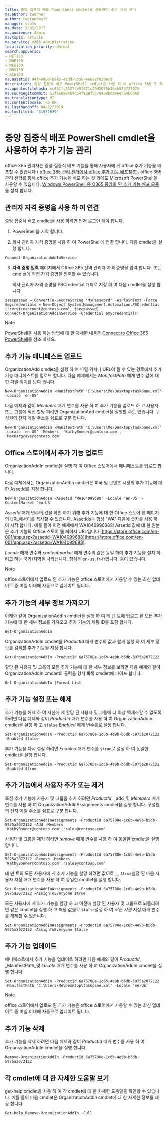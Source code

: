 ```yaml
---
title: 중앙 집중식 배포 PowerShell cmdlet을 사용하여 추가 기능 관리
ms.author: twerner
author: twernermsft
manager: scotv
ms.date: 5/31/2017
ms.audience: Admin
ms.topic: article
ms.service: o365-administration
localization_priority: Normal
search.appverid:
- MET150
- MOE150
- MED150
- MBS150
- BCS160
ms.assetid: 94f4e86d-b8e5-42dd-b558-e6092f830ec9
description: 중앙 집중식 배포 PowerShell cmdlet을 사용 하 여 office 365 조 직 용 office 추가 기능을 배포 하 고 관리 하는 데 도움을 받을 수 있습니다.
ms.openlocfilehash: ec851fc85273e9f871c20d5075b16cb97472f975
ms.sourcegitcommit: 51f9e89e4b9d54f92ef5c70468bda96e664b8a6b
ms.translationtype: MT
ms.contentlocale: ko-KR
ms.lasthandoff: 04/22/2019
ms.locfileid: "31957639"
---
```

# <a name="use-the-centralized-deployment-powershell-cmdlets-to-manage-add-ins"></a>중앙 집중식 배포 PowerShell cmdlet을 사용하여 추가 기능 관리

office 365 관리자는 중앙 집중식 배포 기능을 통해 사용자에 게 office 추가 기능을 배포할 수 있습니다 ( [office 365 관리 센터에서 office 추가 기능 배포](https://support.office.com/article/737e8c86-be63-44d7-bf02-492fa7cd9c3f.aspx)참조). office 365 관리 센터를 통해 office 추가 기능을 배포 하는 것 외에도 Microsoft PowerShell을 사용할 수 있습니다. [Windows PowerShell 용 O365 중앙화 된 추가 기능 배포 모듈](https://www.powershellgallery.com/packages/O365CentralizedAddInDeployment)을 설치 합니다. 
    
## <a name="connect-using-your-admin-credentials"></a>관리자 자격 증명을 사용 하 여 연결

중앙 집중식 배포 cmdlet을 사용 하려면 먼저 로그인 해야 합니다.
  
1. PowerShell을 시작 합니다.
    
2. 회사 관리자 자격 증명을 사용 하 여 PowerShell에 연결 합니다. 다음 cmdlet을 실행 합니다.
    
  ```
  Connect-OrganizationAddInService
  ```

3. **자격 증명 입력** 페이지에서 Office 365 전역 관리자 자격 증명을 입력 합니다. 또는 cmdlet에 직접 자격 증명을 입력할 수 있습니다. 
    
    회사 관리자 자격 증명을 PSCredential 개체로 지정 하 여 다음 cmdlet을 실행 합니다.
    
  ```
  $secpasswd = ConvertTo-SecureString "MyPassword" -AsPlainText -Force
  $mycredentials = New-Object System.Management.Automation.PSCredential ("serviceaccount@contoso.com", $secpasswd)
  Connect-OrganizationAddInService -Credential $mycredentials
  ```

> [!NOTE]
> PowerShell을 사용 하는 방법에 대 한 자세한 내용은 [Connect to Office 365 PowerShell](https://go.microsoft.com/fwlink/p/?linkid=848585)를 참조 하세요. 
  
## <a name="upload-an-add-in-manifest"></a>추가 기능 매니페스트 업로드

OrganizationAdd cmdlet을 실행 하 여 파일 위치나 URL이 될 수 있는 경로에서 추가 기능 매니페스트를 업로드 합니다. 다음 예제에서는 _ManifestPath_ 매개 변수 값에 대 한 파일 위치를 보여 줍니다. 
  
```
New-OrganizationAddIn -ManifestPath 'C:\Users\Me\Desktop\taskpane.xml' -Locale 'en-US'
```

다음 예제와 같이 _Members_ 매개 변수를 사용 하 여 추가 기능을 업로드 하 고 사용자 또는 그룹에 직접 할당 하려면 OrganizationAdd cmdlet을 실행할 수도 있습니다. 구성원의 전자 메일 주소를 쉼표로 구분 합니다. 
  
```
New-OrganizationAddIn -ManifestPath 'C:\Users\Me\Desktop\taskpane.xml' -Locale 'en-US' -Members  'KathyBonner@contoso.com', 'MaxHargrave@contoso.com'
```

## <a name="upload-an-add-in-from-the-office-store"></a>Office 스토어에서 추가 기능 업로드

OrganizationAddIn cmdlet을 실행 하 여 Office 스토어에서 매니페스트를 업로드 합니다.
  
다음 예제에서는 OrganizationAddIn cmdlet은 미국 및 콘텐츠 시장의 추가 기능에 대 한 AssetId를 지정 합니다.
  
```
New-OrganizationAddIn -AssetId 'WA104099688' -Locale 'en-US' -ContentMarket 'en-US'
```

_AssetId_ 매개 변수의 값을 확인 하기 위해 추가 기능에 대 한 Office 스토어 웹 페이지의 URL에서이를 복사할 수 있습니다. AssetIds는 항상 "WA" 다음에 숫자를 사용 하 여 시작 합니다. 예를 들어 이전 예제에서 WA104099688의 AssetId 값에 대 한 원본은 추가 기능의 Office 스토어 웹 페이지 URL입니다 [https://store.office.com/en-001/app.aspx?assetid=WA104099688](https://store.office.com/en-001/app.aspx?assetid=WA104099688).
  
_Locale_ 매개 변수와 _contentmarket_ 매개 변수의 값은 동일 하며 추가 기능을 설치 하려고 하는 국가/지역을 나타냅니다. 형식은 en-us, fr-fr입니다. 등이 있습니다. 
  
> [!NOTE]
> office 스토어에서 업로드 된 추가 기능은 office 스토어에서 사용할 수 있는 최신 업데이트 중 며칠 이내에 자동으로 업데이트 됩니다. 
  
## <a name="get-details-of-an-add-in"></a>추가 기능의 세부 정보 가져오기

아래와 같이 OrganizationAddIn cmdlet을 실행 하 여 테 넌 트에 업로드 된 모든 추가 기능에 대 한 세부 정보를 가져오고 추가 기능의 제품 ID를 포함 합니다.
  
```
Get-OrganizationAddIn
```

OrganizationAddIn cmdlet을 _ProductId_ 매개 변수의 값과 함께 실행 하 여 세부 정보를 검색할 추가 기능을 지정 합니다. 
  
```
Get-OrganizationAddIn -ProductId 6a75788e-1c6b-4e9b-b5db-5975a2072122
```

할당 된 사용자 및 그룹의 모든 추가 기능에 대 한 세부 정보를 보려면 다음 예제와 같이 OrganizationAddIn cmdlet의 출력을 형식 목록 cmdlet에 파이프 합니다.
  
```
Get-OrganizationAddIn |Format-List
```

## <a name="turn-on-or-turn-off-an-add-in"></a>추가 기능 설정 또는 해제

추가 기능을 해제 하 여 자신에 게 할당 된 사용자 및 그룹에 더 이상 액세스할 수 없도록 하려면 다음 예제와 같이 _ProductId_ 매개 변수를 사용 하 여 OrganizationAddIn cmdlet을 실행 하 고 `$false` _Enabled_ 매개 변수를로 설정 합니다.
  
```
Set-OrganizationAddIn -ProductId 6a75788e-1c6b-4e9b-b5db-5975a2072122 -Enabled $false
```

추가 기능을 다시 설정 하려면 _Enabled_ 매개 변수를 `$true`로 설정 하 여 동일한 cmdlet을 실행 합니다.
  
```
Set-OrganizationAddIn -ProductId 6a75788e-1c6b-4e9b-b5db-5975a2072122 -Enabled $true
```

## <a name="add-or-remove-users-from-an-add-in"></a>추가 기능에서 사용자 추가 또는 제거

특정 추가 기능에 사용자 및 그룹을 추가 하려면 _ProductId_, _add_및 _Members_ 매개 변수를 사용 하 여 OrganizationAddInAssignments cmdlet을 실행 합니다. 구성원의 전자 메일 주소를 쉼표로 구분 합니다. 
  
```
Set-OrganizationAddInAssignments -ProductId 6a75788e-1c6b-4e9b-b5db-5975a2072122 -Add -Members 'KathyBonner@contoso.com','sales@contoso.com'
```

사용자 및 그룹을 제거 하려면 _remove_ 매개 변수를 사용 하 여 동일한 cmdlet을 실행 합니다. 
  
```
Set-OrganizationAddInAssignments -ProductId 6a75788e-1c6b-4e9b-b5db-5975a2072122 -Remove -Members 'KathyBonner@contoso.com','sales@contoso.com'
```

테 넌 트의 모든 사용자에 게 추가 기능을 할당 하려면 값이로 __ `$true`설정 된 다음 사용자 지정 매개 변수를 사용 하 여 동일한 cmdlet을 실행 합니다.
  
```
Set-OrganizationAddInAssignments -ProductId 6a75788e-1c6b-4e9b-b5db-5975a2072122 -AssignToEveryone $true
```

모든 사용자에 게 추가 기능을 할당 하 고 이전에 할당 된 사용자 및 그룹으로 되돌리려면 같은 cmdlet을 실행 하 고 해당 값을로 `$false`설정 하 여 _모든 사람_ 지정 매개 변수를 해제할 수 있습니다.
  
```
Set-OrganizationAddInAssignments -ProductId 6a75788e-1c6b-4e9b-b5db-5975a2072122 -AssignToEveryone $false
```

## <a name="update-an-add-in"></a>추가 기능 업데이트

매니페스트에서 추가 기능을 업데이트 하려면 다음 예제와 같이 _ProductId_, _ManifestPath_및 _Locale_ 매개 변수를 사용 하 여 OrganizationAddIn cmdlet을 실행 합니다. 
  
```
Set-OrganizationAddIn -ProductId 6a75788e-1c6b-4e9b-b5db-5975a2072122 -ManifestPath 'C:\Users\Me\Desktop\taskpane.xml' -Locale 'en-US'
```

> [!NOTE]
> office 스토어에서 업로드 된 추가 기능은 office 스토어에서 사용할 수 있는 최신 업데이트 중 며칠 이내에 자동으로 업데이트 됩니다. 
  
## <a name="delete-an-add-in"></a>추가 기능 삭제

추가 기능을 삭제 하려면 다음 예제와 같이 _ProductId_ 매개 변수를 사용 하 여 OrganizationAddIn cmdlet을 실행 합니다. 
  
```
Remove-OrganizationAddIn -ProductId 6a75788e-1c6b-4e9b-b5db-5975a2072122
```

## <a name="get-detailed-help-for-each-cmdlet"></a>각 cmdlet에 대 한 자세한 도움말 보기

get-help cmdlet을 사용 하 여 각 cmdlet에 대 한 자세한 도움말을 확인할 수 있습니다. 예를 들어 다음 cmdlet은 OrganizationAddIn cmdlet에 대 한 자세한 정보를 제공 합니다.
  
```
Get-help Remove-OrganizationAddIn -Full
```


